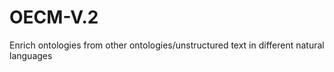# OECM-V.2
Enrich ontologies from other ontologies/unstructured text in different natural languages
